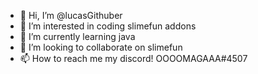 - 👋 Hi, I’m @lucasGithuber
- 👀 I’m interested in coding slimefun addons
- 🌱 I’m currently learning java
- 💞️ I’m looking to collaborate on slimefun
- 📫 How to reach me 
my discord! OOOOMAGAAA#4507

<!---
lucasGithuber/lucasGithuber is a ✨ special ✨ repository because its `README.md` (this file) appears on your GitHub profile.
You can click the Preview link to take a look at your changes.
--->
